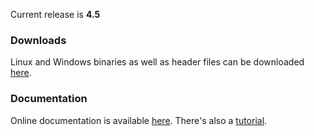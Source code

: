 Current release is **4.5**

### Downloads

Linux and Windows binaries as well as header files can be downloaded
[here](https://github.com/Zeex/sampgdk/releases).

### Documentation

Online documentation is available [here](doc/html/index.html).
There's also a [tutorial](https://github.com/Zeex/sampgdk/wiki/Setting-up-GDK-with-CMake).